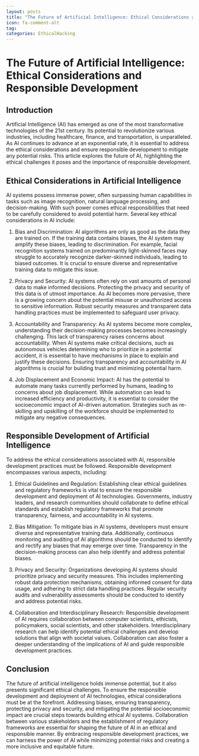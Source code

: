 ```yaml
---
layout: posts
title: "The Future of Artificial Intelligence: Ethical Considerations and Responsible Development"
icon: fa-comment-alt
tag:      
categories: EthicalHacking
---
```



# The Future of Artificial Intelligence: Ethical Considerations and Responsible Development

## Introduction

Artificial Intelligence (AI) has emerged as one of the most transformative technologies of the 21st century. Its potential to revolutionize various industries, including healthcare, finance, and transportation, is unparalleled. As AI continues to advance at an exponential rate, it is essential to address the ethical considerations and ensure responsible development to mitigate any potential risks. This article explores the future of AI, highlighting the ethical challenges it poses and the importance of responsible development.

## Ethical Considerations in Artificial Intelligence

AI systems possess immense power, often surpassing human capabilities in tasks such as image recognition, natural language processing, and decision-making. With such power comes ethical responsibilities that need to be carefully considered to avoid potential harm. Several key ethical considerations in AI include:

1. Bias and Discrimination: AI algorithms are only as good as the data they are trained on. If the training data contains biases, the AI system may amplify these biases, leading to discrimination. For example, facial recognition systems trained on predominantly light-skinned faces may struggle to accurately recognize darker-skinned individuals, leading to biased outcomes. It is crucial to ensure diverse and representative training data to mitigate this issue.

2. Privacy and Security: AI systems often rely on vast amounts of personal data to make informed decisions. Protecting the privacy and security of this data is of utmost importance. As AI becomes more pervasive, there is a growing concern about the potential misuse or unauthorized access to sensitive information. Robust security measures and transparent data handling practices must be implemented to safeguard user privacy.

3. Accountability and Transparency: As AI systems become more complex, understanding their decision-making processes becomes increasingly challenging. This lack of transparency raises concerns about accountability. When AI systems make critical decisions, such as autonomous vehicles determining who to prioritize in a potential accident, it is essential to have mechanisms in place to explain and justify these decisions. Ensuring transparency and accountability in AI algorithms is crucial for building trust and minimizing potential harm.

4. Job Displacement and Economic Impact: AI has the potential to automate many tasks currently performed by humans, leading to concerns about job displacement. While automation can lead to increased efficiency and productivity, it is essential to consider the socioeconomic impact of AI-driven automation. Strategies such as re-skilling and upskilling of the workforce should be implemented to mitigate any negative consequences.

## Responsible Development of Artificial Intelligence

To address the ethical considerations associated with AI, responsible development practices must be followed. Responsible development encompasses various aspects, including:

1. Ethical Guidelines and Regulation: Establishing clear ethical guidelines and regulatory frameworks is vital to ensure the responsible development and deployment of AI technologies. Governments, industry leaders, and research communities should collaborate to define ethical standards and establish regulatory frameworks that promote transparency, fairness, and accountability in AI systems.

2. Bias Mitigation: To mitigate bias in AI systems, developers must ensure diverse and representative training data. Additionally, continuous monitoring and auditing of AI algorithms should be conducted to identify and rectify any biases that may emerge over time. Transparency in the decision-making process can also help identify and address potential biases.

3. Privacy and Security: Organizations developing AI systems should prioritize privacy and security measures. This includes implementing robust data protection mechanisms, obtaining informed consent for data usage, and adhering to strict data handling practices. Regular security audits and vulnerability assessments should be conducted to identify and address potential risks.

4. Collaboration and Interdisciplinary Research: Responsible development of AI requires collaboration between computer scientists, ethicists, policymakers, social scientists, and other stakeholders. Interdisciplinary research can help identify potential ethical challenges and develop solutions that align with societal values. Collaboration can also foster a deeper understanding of the implications of AI and guide responsible development practices.

## Conclusion

The future of artificial intelligence holds immense potential, but it also presents significant ethical challenges. To ensure the responsible development and deployment of AI technologies, ethical considerations must be at the forefront. Addressing biases, ensuring transparency, protecting privacy and security, and mitigating the potential socioeconomic impact are crucial steps towards building ethical AI systems. Collaboration between various stakeholders and the establishment of regulatory frameworks are essential for shaping the future of AI in an ethical and responsible manner. By embracing responsible development practices, we can harness the power of AI while minimizing potential risks and creating a more inclusive and equitable future.